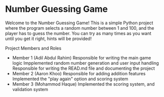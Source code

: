 # Number Guessing Game
Welcome to the Number Guessing Game! This is a simple Python project where the program selects a random number between 1 and 100, and the player has to guess the number. You can try as many times as you want until you get it right, hints will be provided!

Project Members and Roles
- Member 1 (Adil Abdul Rahim)
  Responsible for writing the main game logic
  Impplemented random number generation and user input handling
  Responsible for writing the READ.md file and documenting the project
- Member 2 (Aaron Khoo)
  Responsible for adding addition features
  Implemented the "play again" option and scoring system
- Member 3 (Mohammod Haque)
  Implemented the scoring system, and validation system
  
  
